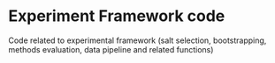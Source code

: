 #  Experiment Framework code 

Code related to  experimental framework (salt selection, bootstrapping, methods evaluation, data pipeline and related functions)
